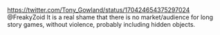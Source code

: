 https://twitter.com/Tony_Gowland/status/170424654375297024 @FreakyZoid It is a real shame that there is no market/audience for long story games, without violence, probably including hidden objects.